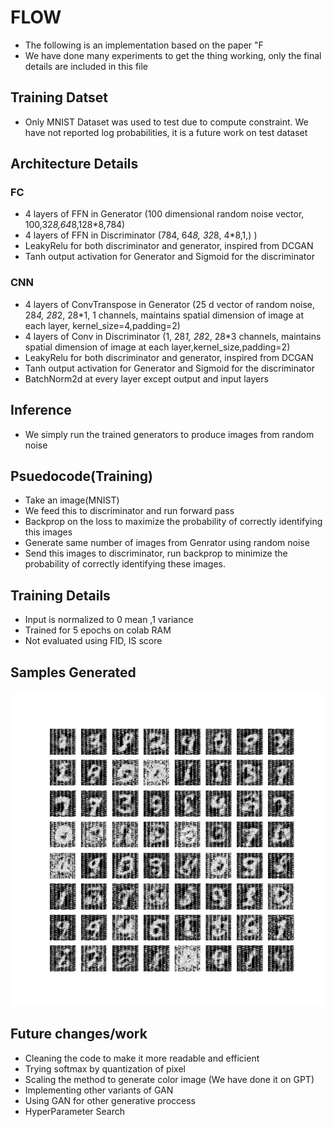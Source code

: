 # FLOW
* The following is an implementation based on the paper "F
* We have done many experiments to get the thing working, only the final details are included in this file

## Training Datset
* Only MNIST Dataset was used to test due to compute constraint. We have not reported log probabilities, it is a future work on test dataset

## Architecture Details
### FC
* 4 layers of FFN in Generator (100 dimensional random noise vector, 100,32*8,64*8,128*8,784)   
* 4 layers of FFN in Discriminator (784, 64*8, 32*8, 4*8,1,) )
* LeakyRelu for both discriminator and generator, inspired from DCGAN
* Tanh output activation for Generator and Sigmoid for the discriminator

### CNN
* 4 layers of ConvTranspose in Generator (25 d vector of random noise, 28*4, 28*2, 28*1, 1  channels, maintains spatial dimension of image at each layer, kernel_size=4,padding=2)
* 4 layers of Conv in Discriminator (1, 28*1, 28*2, 28*3  channels, maintains spatial dimension of image at each layer,kernel_size,padding=2)
* LeakyRelu for both discriminator and generator, inspired from DCGAN
* Tanh output activation for Generator and Sigmoid for the discriminator
* BatchNorm2d at every layer except output and input layers  

## Inference
* We simply run the trained generators to produce images from random noise

## Psuedocode(Training)
* Take an image(MNIST)
* We feed  this to discriminator and run forward pass
* Backprop on the loss to maximize the probability of correctly identifying this images
* Generate same number of images from Genrator using random noise
* Send this images to discriminator, run backprop to minimize the probability of correctly identifying these images.

## Training Details
* Input is normalized to 0 mean ,1 variance
* Trained for 5  epochs on colab RAM
* Not evaluated using FID, IS score

## Samples Generated
 ![Samples](samples.jpeg)
 
## Future changes/work
* Cleaning the code to make it more readable and efficient
* Trying softmax by quantization of pixel
* Scaling the method to generate color image (We have done it on GPT)
* Implementing other variants of GAN
* Using GAN for other generative proccess
* HyperParameter Search
